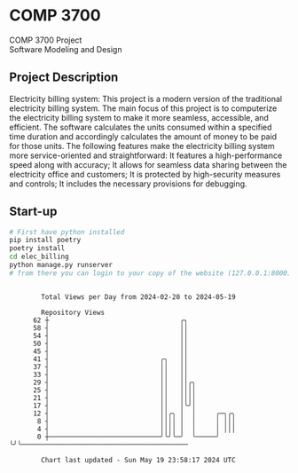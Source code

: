# COMP 3700
COMP 3700 Project  
Software Modeling and Design
## Project Description
Electricity billing system: This project is a modern version of the traditional electricity billing system. The main focus of this project is to computerize the electricity billing system to make it more seamless, accessible, and efficient. The software calculates the units consumed within a specified time duration and accordingly calculates the amount of money to be paid for those units. The following features make the electricity billing system more service-oriented and straightforward: It features a high-performance speed along with accuracy; It allows for seamless data sharing between the electricity office and customers; It is protected by high-security measures and controls; It includes the necessary provisions for debugging.

## Start-up
```bash
# First have python installed
pip install poetry
poetry install
cd elec_billing
python manage.py runserver
# from there you can login to your copy of the website (127.0.0.1:8000), default creds are admin/admin
```

```

        Total Views per Day from 2024-02-20 to 2024-05-19

        Repository Views
      62 ┼                                 ╭╮
      58 ┤                                 ││
      54 ┤                                 ││
      50 ┤                                 ││
      45 ┤                                 ││
      41 ┤                            ╭╮   ││
      37 ┤                            ││   ││
      33 ┤                            ││   ││
      29 ┤                            ││   ││╭╮
      25 ┤                            ││   ││││
      21 ┤                            ││   ││││
      17 ┤                            ││   │╰╯│
      12 ┤                            ││╭╮ │  │     ╭─╮╭╮
       8 ┤                            ││││ │  │     │ │││
       4 ┤                            ││││ │  │     │ │││
       0 ┼────────────────────────────╯╰╯╰─╯  ╰─────╯ ╰╯╰──────────────────────────────────────────

        Chart last updated - Sun May 19 23:58:17 2024 UTC
        
```
